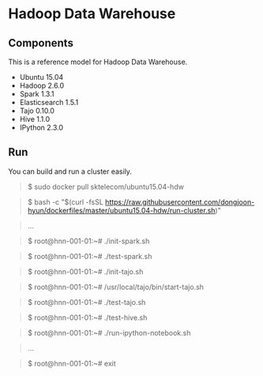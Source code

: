 Hadoop Data Warehouse
====================

Components
----------
This is a reference model for Hadoop Data Warehouse.

* Ubuntu 15.04
* Hadoop 2.6.0
* Spark 1.3.1
* Elasticsearch 1.5.1
* Tajo 0.10.0
* Hive 1.1.0
* IPython 2.3.0

Run
---
You can build and run a cluster easily.

> $ sudo docker pull sktelecom/ubuntu15.04-hdw

> $ bash -c "$(curl -fsSL https://raw.githubusercontent.com/dongjoon-hyun/dockerfiles/master/ubuntu15.04-hdw/run-cluster.sh)"

> ...

> $ root@hnn-001-01:~# ./init-spark.sh 

> $ root@hnn-001-01:~# ./test-spark.sh 

> $ root@hnn-001-01:~# ./init-tajo.sh 

> $ root@hnn-001-01:~# /usr/local/tajo/bin/start-tajo.sh 

> $ root@hnn-001-01:~# ./test-tajo.sh 

> $ root@hnn-001-01:~# ./test-hive.sh 

> $ root@hnn-001-01:~# ./run-ipython-notebook.sh

> ...

> $ root@hnn-001-01:~# exit
